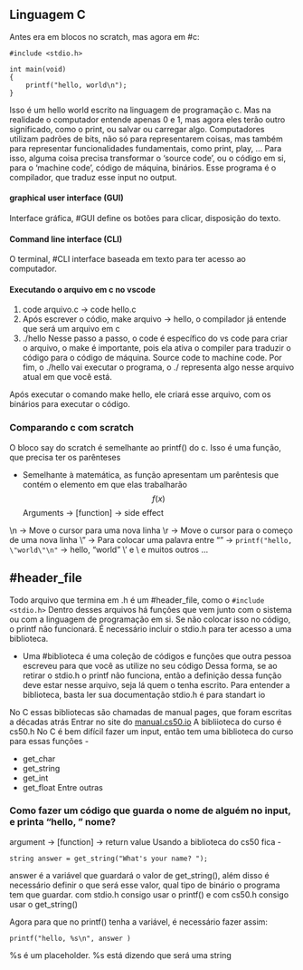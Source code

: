 ## Linguagem C
Antes era em blocos no scratch, mas agora em #c:
```
#include <stdio.h>

int main(void) 
{
	printf("hello, world\n");
}
```
Isso é um hello world escrito na linguagem de programação c.
Mas na realidade o computador entende apenas 0 e 1, mas agora eles terão outro significado, como o print, ou salvar ou carregar algo.
Computadores utilizam padrões de bits, não só para representarem coisas, mas também para representar funcionalidades fundamentais, como print, play, …
Para isso, alguma coisa precisa transformar o ‘source code’, ou o código em si, para o ‘machine code’, código de máquina, binários. Esse programa é o compilador, que traduz esse input no output.

#### graphical user interface (GUI)
Interface gráfica, #GUI define os botões para clicar, disposição do texto.
#### Command line interface (CLI)
O terminal, #CLI interface baseada em texto para ter acesso ao computador.

#### Executando o arquivo em c no vscode
1. code arquivo.c → code hello.c
2. Após escrever o códio, make arquivo → hello, o compilador já entende que será um arquivo em c
3. ./hello
Nesse passo a passo, o code é específico do vs code para criar o arquivo, o make é importante, pois ela ativa o compiler para traduzir o código para o código de máquina. Source code to machine code. Por fim, o ./hello vai executar o programa, o ./ representa algo nesse arquivo atual em que você está.

Após executar o comando make hello, ele criará esse arquivo, com os binários para executar o código.

### Comparando c com scratch
O bloco say do scratch é semelhante ao printf() do c. Isso é uma função, que precisa ter os parênteses 

- Semelhante à matemática, as função apresentam um parêntesis que contém o elemento em que elas trabalharão
$$f(x)$$
Arguments → [function] → side effect

\n → Move o cursor para uma nova linha
\r → Move o cursor para o começo de uma nova linha
\” → Para colocar uma palavra entre “” → ```printf("hello, \"world\"\n"``` → hello, “world”
\’ e \\ e muitos outros …

## #header_file
Todo arquivo que termina em .h é um #header_file, como o ```#include <stdio.h>```
Dentro desses arquivos há funções que vem junto com o sistema ou com a linguagem de programação em si.
Se não colocar isso no código, o printf não funcionará.
É necessário incluir o stdio.h para ter acesso a uma biblioteca.

- Uma #biblioteca é uma coleção de códigos e funções que outra pessoa escreveu para que você as utilize no seu código
Dessa forma, se ao retirar o stdio.h o printf não funciona, então a definição dessa função deve estar nesse arquivo, seja lá quem o tenha escrito.
Para entender a biblioteca, basta ler sua documentação
stdio.h é para standart io

No C essas bibliotecas são chamadas de manual pages, que foram escritas a décadas atrás
Entrar no site do [manual.cs50.io](https://manual.cs50.io/) A bibliioteca do curso é cs50.h
No C é bem difícil fazer um input, então tem uma biblioteca do curso para essas funções -
- get_char
- get_string
- get_int
- get_float
Entre outras

### Como fazer um código que guarda o nome de alguém no input, e printa “hello, ” nome?
argument → [function] → return value
Usando a biblioteca do cs50 fica -
```
string answer = get_string("What's your name? ");
```
answer é a variável que guardará o valor de get_string(), além disso é necessário definir o que será esse valor, qual tipo de binário o programa tem que guardar.
com stdio.h consigo usar o printf() e com cs50.h consigo usar o get_string()

Agora para que no printf() tenha a variável, é necessário fazer assim:
```
printf("hello, %s\n", answer )
```
%s é um placeholder. %s está dizendo que será uma string